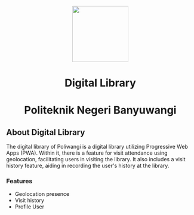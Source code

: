 <p align="center"><a href="https://laravel.com" target="_blank"><img src="https://poliwangi.ac.id/wp-content/uploads/2020/12/logo-poliwangi.png" width="150"></a></p>

<p >
<h1 align="center">Digital Library</h1>
<h1 align="center">Politeknik Negeri Banyuwangi</h1>
</p>

## About Digital Library


The digital library of Poliwangi is a digital library utilizing Progressive Web Apps (PWA). Within it, there is a feature for visit attendance using geolocation, facilitating users in visiting the library. It also includes a visit history feature, aiding in recording the user's history at the library.

### Features

- Geolocation presence
- Visit history
- Profile User


